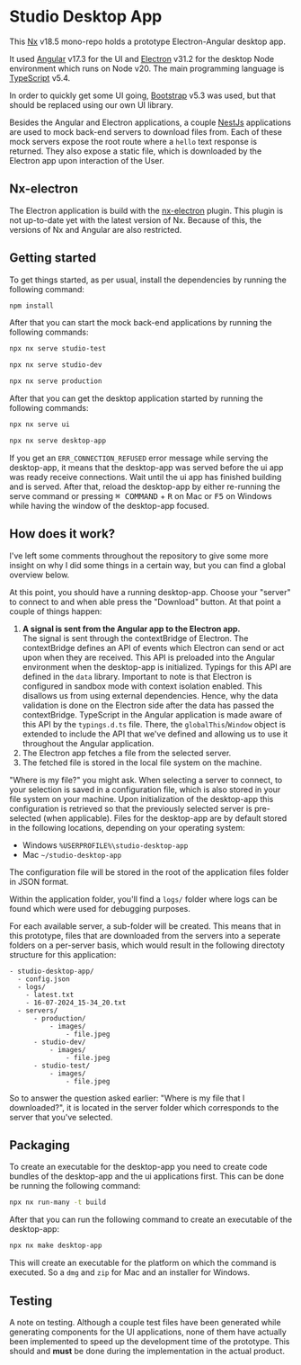 # Studio Desktop App

This [Nx](https://nx.dev/) v18.5 mono-repo holds a prototype Electron-Angular desktop app.

It used [Angular](https://angular.dev/) v17.3 for the UI and [Electron](https://www.electronjs.org/) v31.2 for the desktop Node environment which runs on Node v20. The main programming language is [TypeScript](https://www.typescriptlang.org/docs/) v5.4.

In order to quickly get some UI going, [Bootstrap](https://getbootstrap.com/) v5.3 was used, but that should be replaced using our own UI library.

Besides the Angular and Electron applications, a couple [NestJs](https://nestjs.com/) applications are used to mock back-end servers to download files from. Each of these mock servers expose the root route where a `hello` text response is returned. They also expose a static file, which is downloaded by the Electron app upon interaction of the User.

## Nx-electron

The Electron application is build with the [nx-electron](https://github.com/bennymeg/nx-electron) plugin. This plugin is not up-to-date yet with the latest version of Nx. Because of this, the versions of Nx and Angular are also restricted.

## Getting started

To get things started, as per usual, install the dependencies by running the following command:

```bash
npm install
```

After that you can start the mock back-end applications by running the following commands:

```bash
npx nx serve studio-test
```

```bash
npx nx serve studio-dev
```

```bash
npx nx serve production
```

After that you can get the desktop application started by running the following commands:

```bash
npx nx serve ui
```

```bash
npx nx serve desktop-app
```

If you get an `ERR_CONNECTION_REFUSED` error message while serving the desktop-app, it means that the desktop-app was served before the ui app was ready receive connections. Wait until the ui app has finished building and is served. After that, reload the desktop-app by either re-running the serve command or pressing <kbd>⌘ COMMAND</kbd> + <kbd>R</kbd> on Mac or <kbd>F5</kbd> on Windows while having the window of the desktop-app focused.

## How does it work?

I've left some comments throughout the repository to give some more insight on why I did some things in a certain way, but you can find a global overview below.

At this point, you should have a running desktop-app. Choose your "server" to connect to and when able press the "Download" button. At that point a couple of things happen:

1. **A signal is sent from the Angular app to the Electron app.**  
   The signal is sent through the contextBridge of Electron. The contextBridge defines an API of events which Electron can send or act upon when they are received. This API is preloaded into the Angular environment when the desktop-app is initialized. Typings for this API are defined in the `data` library. Important to note is that Electron is configured in sandbox mode with context isolation enabled. This disallows us from using external dependencies. Hence, why the data validation is done on the Electron side after the data has passed the contextBridge. TypeScript in the Angular application is made aware of this API by the `typings.d.ts` file. There, the `globalThis`/`Window` object is extended to include the API that we've defined and allowing us to use it throughout the Angular application.
2. The Electron app fetches a file from the selected server.
3. The fetched file is stored in the local file system on the machine.

"Where is my file?" you might ask. When selecting a server to connect, to your selection is saved in a configuration file, which is also stored in your file system on your machine. Upon initialization of the desktop-app this configuration is retrieved so that the previously selected server is pre-selected (when applicable).
Files for the desktop-app are by default stored in the following locations, depending on your operating system:

-   Windows `%USERPROFILE%\studio-desktop-app`
-   Mac `~/studio-desktop-app`

The configuration file will be stored in the root of the application files folder in JSON format.

Within the application folder, you'll find a `logs/` folder where logs can be found which were used for debugging purposes.

For each available server, a sub-folder will be created. This means that in this prototype, files that are downloaded from the servers into a seperate folders on a per-server basis, which would result in the following directoty structure for this application:

```
- studio-desktop-app/
  - config.json
  - logs/
    - latest.txt
    - 16-07-2024_15-34_20.txt
  - servers/
      - production/
          - images/
              - file.jpeg
      - studio-dev/
          - images/
              - file.jpeg
      - studio-test/
          - images/
              - file.jpeg
```

So to answer the question asked earlier: "Where is my file that I downloaded?", it is located in the server folder which corresponds to the server that you've selected.

## Packaging

To create an executable for the desktop-app you need to create code bundles of the desktop-app and the ui applications first. This can be done be running the following command:

```bash
npx nx run-many -t build
```

After that you can run the following command to create an executable of the desktop-app:

```bash
npx nx make desktop-app
```

This will create an executable for the platform on which the command is executed. So a `dmg` and `zip` for Mac and an installer for Windows.

## Testing

A note on testing. Although a couple test files have been generated while generating components for the UI applications, none of them have actually been implemented to speed up the development time of the prototype. This should and **must** be done during the implementation in the actual product.
